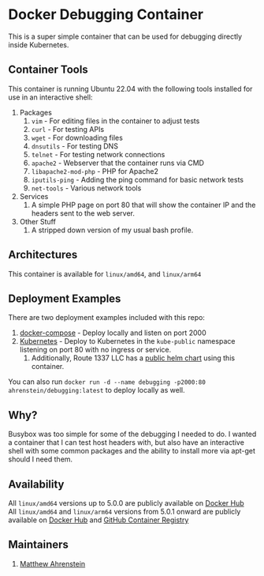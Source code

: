 Docker Debugging Container
========================
This is a super simple container that can be used for debugging directly inside Kubernetes.

Container Tools
---------------
This container is running Ubuntu 22.04 with the following tools installed for use in an interactive shell:

1. Packages
    1. `vim` - For editing files in the container to adjust tests
    2. `curl` - For testing APIs
    3. `wget` - For downloading files
    4. `dnsutils` - For testing DNS
    5. `telnet` - For testing network connections
    6. `apache2` - Webserver that the container runs via CMD
    7. `libapache2-mod-php` - PHP for Apache2
    8. `iputils-ping` - Adding the ping command for basic network tests
   9. `net-tools` - Various network tools
2. Services
    1. A simple PHP page on port 80 that will show the container IP and the headers sent to the web server.
3. Other Stuff
    1. A stripped down version of my usual bash profile.

Architectures
-------------
This container is available for `linux/amd64`, and `linux/arm64`

Deployment Examples
-------------------
There are two deployment examples included with this repo:

1. [docker-compose](deployments/docker-compose.yml) - Deploy locally and listen on port 2000
2. [Kubernetes](deployments/kubernetes.yml) - Deploy to Kubernetes in the `kube-public` namespace listening on port 80 with no ingress or service.
   1. Additionally, Route 1337 LLC has a [public helm chart](https://helm-charts.route1337.com/) using this container. 

You can also run `docker run -d --name debugging -p2000:80 ahrenstein/debugging:latest` to deploy locally as well.

Why?
----
Busybox was too simple for some of the debugging I needed to do. I wanted a container that I can test host headers with, but also have an interactive shell with some common packages and the ability to install more via apt-get should I need them.

Availability
------------
All `linux/amd64` versions up to 5.0.0 are publicly available on [Docker Hub](https://hub.docker.com/r/ahrenstein/debugging)  
All `linux/amd64` and `linux/arm64` versions from 5.0.1 onward are publicly available on [Docker Hub](https://hub.docker.com/r/ahrenstein/debugging) and [GitHub Container Registry](https://github.com/ahrenstein/docker-debugging/pkgs/container/docker-debugging)

Maintainers
----------
1. [Matthew Ahrenstein](https://www.ahrenstein.com)
